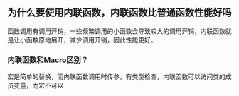 ## 为什么要使用内联函数，内联函数比普通函数性能好吗

函数调用有调用开销，一些频繁调用的小函数会导致较大的调用开销，内联函数就是让小函数原地展开，减少调用开销，因此性能更好。

### 内联函数和Macro区别？

宏是简单的替换，而内联函数调用时传参，有类型检查，内联函数可以访问类的成员变量，而宏不可以
